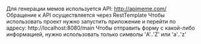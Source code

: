 Для генерации мемов используется API: http://apimeme.com/
Обращение к API осуществляется через RestTemplate
Чтобы использовать проект нужно запустить приложение и перейти по адресу: http://localhost:8080/main
Чтобы отправить форму с какой-либо информацией, нужно использовать только символы 'A'..'Z' или 'a'..'z'   
